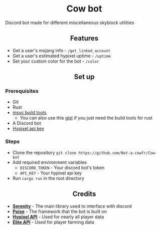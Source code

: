 <h1 align="center">
Cow bot
</h1>

Discord bot made for different miscellaneous skyblock utilities

<h2 align="center">
Features
</h2>

- Get a user's mojang info - `/get_linked_account`
- Get a user's estimated hypixel uptime - `/uptime`
- Set your custom color for the bot - `/color`

<h2 align="center">
Set up
</h2>

### Prerequisites
- Git
- Rust
- [msvc build tools](https://visualstudio.microsoft.com/downloads/?q=build+tools)
  - You can also use this [gist](https://gist.github.com/mmozeiko/7f3162ec2988e81e56d5c4e22cde9977) if you just need the build tools for rust
- A Discord bot
- [Hypixel api key](https://developer.hypixel.net/)

### Steps
- Clone the repository `git clone https://github.com/Not-a-cowfr/Cow-bot`
- Add required environment variables
  - `DISCORD_TOKEN` - Your discord bot's token
  - `API_KEY` - Your hypixel api key
- Run `cargo run` in the root directory

<h2 align="center">
Credits
</h2>

- **[Serenity](https://github.com/serenity-rs/serenity/)** - The main library used to interface with discord
- **[Poise](https://github.com/serenity-rs/poise)** - The framework that the bot is built on
- **[Hypixel API](https://api.hypixel.net/)** - Used for nearly all player data
- **[Elite API](https://api.elitebot.dev/)** - Used for player farming data
